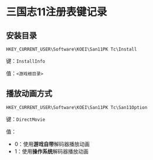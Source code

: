 # 三国志11注册表键记录

## 安装目录

`HKEY_CURRENT_USER\Software\KOEI\San11PK Tc\Install`

键：`InstallInfo`

值：`<游戏根目录>`

## 播放动画方式

`HKEY_CURRENT_USER\Software\KOEI\San11PK Tc\San11Option`

键：`DirectMovie`

值：

- 0：使用**游戏自带**解码器播放动画
- 1：使用**操作系统**解码器播放动画

